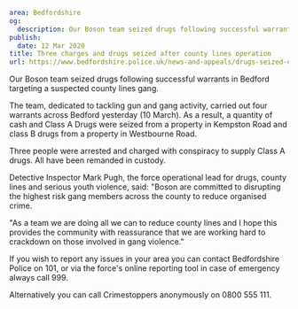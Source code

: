 ```yaml
area: Bedfordshire
og:
  description: Our Boson team seized drugs following successful warrants in Bedford targeting a suspected county lines gang.
publish:
  date: 12 Mar 2020
title: Three charges and drugs seized after county lines operation
url: https://www.bedfordshire.police.uk/news-and-appeals/drugs-seized-county-lines-operation-mar20
```

Our Boson team seized drugs following successful warrants in Bedford targeting a suspected county lines gang.

The team, dedicated to tackling gun and gang activity, carried out four warrants across Bedford yesterday (10 March). As a result, a quantity of cash and Class A Drugs were seized from a property in Kempston Road and class B drugs from a property in Westbourne Road.

Three people were arrested and charged with conspiracy to supply Class A drugs. All have been remanded in custody.

Detective Inspector Mark Pugh, the force operational lead for drugs, county lines and serious youth violence, said: "Boson are committed to disrupting the highest risk gang members across the county to reduce organised crime.

"As a team we are doing all we can to reduce county lines and I hope this provides the community with reassurance that we are working hard to crackdown on those involved in gang violence."

If you wish to report any issues in your area you can contact Bedfordshire Police on 101, or via the force's online reporting tool in case of emergency always call 999.

Alternatively you can call Crimestoppers anonymously on 0800 555 111.
